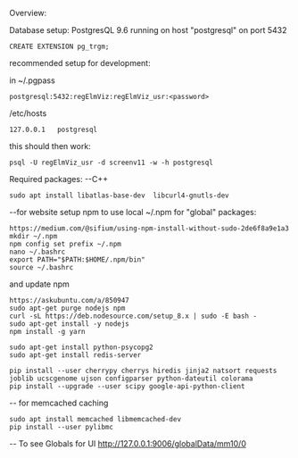 Overview:

Database setup:
PostgresQL 9.6 running on host "postgresql" on port 5432
```
CREATE EXTENSION pg_trgm;
```
recommended setup for development:

in ~/.pgpass
```
postgresql:5432:regElmViz:regElmViz_usr:<password>
```
/etc/hosts
```
127.0.0.1   postgresql
```
this should then work:
```
psql -U regElmViz_usr -d screenv11 -w -h postgresql
```
Required packages:
--C++
```
sudo apt install libatlas-base-dev  libcurl4-gnutls-dev
```
--for website
setup npm to use local ~/.npm for "global" packages:
```
https://medium.com/@sifium/using-npm-install-without-sudo-2de6f8a9e1a3
mkdir ~/.npm
npm config set prefix ~/.npm
nano ~/.bashrc
export PATH="$PATH:$HOME/.npm/bin"
source ~/.bashrc
```

and update npm
```
https://askubuntu.com/a/850947
sudo apt-get purge nodejs npm
curl -sL https://deb.nodesource.com/setup_8.x | sudo -E bash -
sudo apt-get install -y nodejs
npm install -g yarn
```

```
sudo apt-get install python-psycopg2
sudo apt-get install redis-server

pip install --user cherrypy cherrys hiredis jinja2 natsort requests joblib ucscgenome ujson configparser python-dateutil colorama
pip install --upgrade --user scipy google-api-python-client
```

-- for memcached caching
```
sudo apt install memcached libmemcached-dev
pip install --user pylibmc
```

-- To see Globals for UI
http://127.0.0.1:9006/globalData/mm10/0
